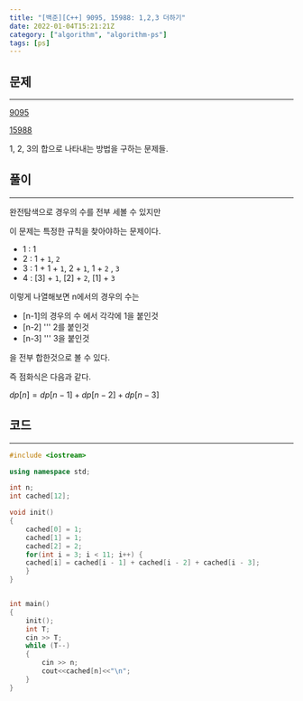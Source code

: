 ```yaml
---
title: "[백준][C++] 9095, 15988: 1,2,3 더하기"
date: 2022-01-04T15:21:21Z
category: ["algorithm", "algorithm-ps"]
tags: [ps]
---
```


## **문제**

---

[9095](https://www.acmicpc.net/problem/9095)

[15988](https://www.acmicpc.net/problem/15988)

1, 2, 3의 합으로 나타내는 방법을 구하는 문제들.

## **풀이**

---

완전탐색으로 경우의 수를 전부 세볼 수 있지만

이 문제는 특정한 규칙을 찾아야하는 문제이다.

- 1 : 1
- 2 : 1 + `1`, `2`
- 3 : 1 + 1 + `1`, 2 + `1`, 1 + `2` , `3`
- 4 : [3] + `1`, [2] + `2`, [1] + `3`

이렇게 나열해보면 n에서의 경우의 수는

- [n-1]의 경우의 수 에서 각각에 1을 붙인것
- [n-2] ''' 2를 붙인것
- [n-3] ''' 3을 붙인것

을 전부 합한것으로 볼 수 있다.

즉 점화식은 다음과 같다.

$dp[n] = dp[n-1] + dp[n-2] + dp[n-3]$

## **코드**

---

```cpp
#include <iostream>

using namespace std;

int n;
int cached[12];

void init()
{
    cached[0] = 1;
    cached[1] = 1;
    cached[2] = 2;
    for(int i = 3; i < 11; i++) {
    cached[i] = cached[i - 1] + cached[i - 2] + cached[i - 3];
    }
}


int main()
{
    init();
    int T;
    cin >> T;
    while (T--)
    {
        cin >> n;
        cout<<cached[n]<<"\n";
    }
}
```
